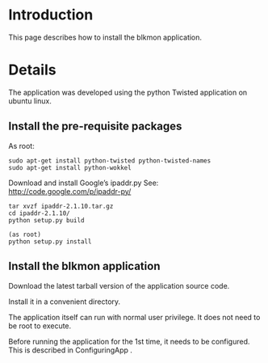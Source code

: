 # Introduction #

This page describes how to install the blkmon application.


# Details #

The application was developed using the python Twisted application on ubuntu linux.

## Install the pre-requisite packages ##

As root:
```
sudo apt-get install python-twisted python-twisted-names
sudo apt-get install python-wokkel
```

Download and install Google’s ipaddr.py See: http://code.google.com/p/ipaddr-py/

```
tar xvzf ipaddr-2.1.10.tar.gz
cd ipaddr-2.1.10/
python setup.py build

(as root)
python setup.py install
```


## Install the blkmon application ##

Download the latest tarball version of the application source code.

Install it in a convenient directory.

The application itself can run with normal user privilege. It does not need to be root to execute.

Before running the application for the 1st time, it needs to be configured. This is described in ConfiguringApp .